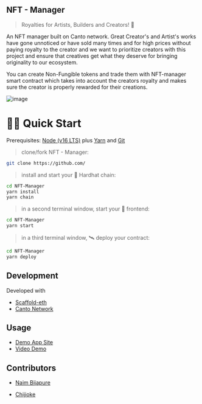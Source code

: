 ## NFT - Manager
> Royalties for Artists, Builders and Creators! 🚀


An NFT manager built on Canto network.
Great Creator's and Artist's works have gone unnoticed or have sold many times and for high prices without paying royalty to the creator and we want to prioritize creators with this project and ensure that creatives get what they deserve for bringing originality to our ecosystem.


You can create Non-Fungible tokens and trade them with NFT-manager smart contract which takes into account the creators royalty and makes sure the creator is properly rewarded for their creations.

![image](https://github.com/EngrGord/NFT-Manager/blob/master/packages/react-app/src/assets/Screenshot%202022-10-21%20at%2016-57-05%20Manager.png)


# 🏄‍♂️ Quick Start

Prerequisites: [Node (v16 LTS)](https://nodejs.org/en/download/) plus [Yarn](https://classic.yarnpkg.com/en/docs/install/) and [Git](https://git-scm.com/downloads)

> clone/fork NFT - Manager:

```bash
git clone https://github.com/
```

> install and start your 👷‍ Hardhat chain:

```bash
cd NFT-Manager
yarn install
yarn chain
```

> in a second terminal window, start your 📱 frontend:

```bash
cd NFT-Manager
yarn start
```

> in a third terminal window, 🛰 deploy your contract:

```bash
cd NFT-Manager
yarn deploy
```
## Development

Developed with

- [Scaffold-eth](https://github.com/scaffold-eth/scaffold-eth)
- [Canto Network](https://github.com/the-COH)


## Usage

- [Demo App Site](https://nftmanager.surge.sh)
- [Video Demo](https://www.loom.com/share/206951c2db904cf590c83a8b6aa3c494)

## Contributors

- [Naim Bijapure](https://naim-bijapure.github.io/) </br>

- [Chijioke](https://twitter.com/Chijoke_) </br>

